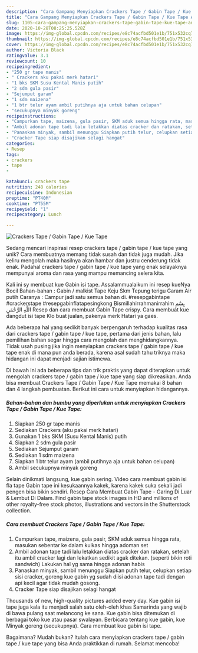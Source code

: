 ```yaml
---
description: "Cara Gampang Menyiapkan Crackers Tape / Gabin Tape / Kue Tape Anti Gagal"
title: "Cara Gampang Menyiapkan Crackers Tape / Gabin Tape / Kue Tape Anti Gagal"
slug: 1105-cara-gampang-menyiapkan-crackers-tape-gabin-tape-kue-tape-anti-gagal
date: 2020-10-28T08:25:25.528Z
image: https://img-global.cpcdn.com/recipes/e8c74acfbd501e1b/751x532cq70/crackers-tape-gabin-tape-kue-tape-foto-resep-utama.jpg
thumbnail: https://img-global.cpcdn.com/recipes/e8c74acfbd501e1b/751x532cq70/crackers-tape-gabin-tape-kue-tape-foto-resep-utama.jpg
cover: https://img-global.cpcdn.com/recipes/e8c74acfbd501e1b/751x532cq70/crackers-tape-gabin-tape-kue-tape-foto-resep-utama.jpg
author: Victoria Black
ratingvalue: 3.1
reviewcount: 10
recipeingredient:
- "250 gr tape manis"
- " Crackers aku pakai merk hatari"
- "1 bks SKM Susu Kental Manis putih"
- "2 sdm gula pasir"
- "Sejumput garam"
- "1 sdm maizena"
- "1 btr telur ayam ambil putihnya aja untuk bahan celupan"
- "secukupnya minyak goreng"
recipeinstructions:
- "Campurkan tape, maizena, gula pasir, SKM aduk semua hingga rata, masukan sebentar ke dalam kulkas hingga adoman set"
- "Ambil adonan tape tadi lalu letakkan diatas cracker dan ratakan, setelah itu ambil cracker lagi dan lekatkan sedikit agak ditekan. (seperti bikin roti sandwich) Lakukan hal yg sama hingga adonan habis"
- "Panaskan minyak, sambil menunggu Siapkan putih telur, celupkan setiap sisi cracker, goreng kue gabin yg sudah diisi adonan tape tadi dengan api kecil agar tidak mudah gosong."
- "Cracker Tape siap disajikan selagi hangat"
categories:
- Resep
tags:
- crackers
- tape
- 

katakunci: crackers tape  
nutrition: 248 calories
recipecuisine: Indonesian
preptime: "PT40M"
cooktime: "PT55M"
recipeyield: "1"
recipecategory: Lunch

---
```



![Crackers Tape / Gabin Tape / Kue Tape](https://img-global.cpcdn.com/recipes/e8c74acfbd501e1b/751x532cq70/crackers-tape-gabin-tape-kue-tape-foto-resep-utama.jpg)

Sedang mencari inspirasi resep crackers tape / gabin tape / kue tape yang unik? Cara membuatnya memang tidak susah dan tidak juga mudah. Jika keliru mengolah maka hasilnya akan hambar dan justru cenderung tidak enak. Padahal crackers tape / gabin tape / kue tape yang enak selayaknya mempunyai aroma dan rasa yang mampu memancing selera kita.

Kali ini sy membuat kue Gabin isi tape. Assalammualaikum ini resep kueNya Bocil Bahan-bahan : Gabin / malkist Tape Keju Skm Tepung terigu Garam Air putih Caranya : Campur jadi satu semua bahan di. #resepgabintape #crackerstape #resepgabinflatapesingkong Bismillahirrahmanirrahim بِسْمِ اللَّهِ الرَّحْمَنِ Resep dan cara membuat Gabin Tape crispy. Cara membuat kue dangdut isi tape Klo buat jualan, pakenya merk Hatari ya gaes.

Ada beberapa hal yang sedikit banyak berpengaruh terhadap kualitas rasa dari crackers tape / gabin tape / kue tape, pertama dari jenis bahan, lalu pemilihan bahan segar hingga cara mengolah dan menghidangkannya. Tidak usah pusing jika ingin menyiapkan crackers tape / gabin tape / kue tape enak di mana pun anda berada, karena asal sudah tahu triknya maka hidangan ini dapat menjadi sajian istimewa.


Di bawah ini ada beberapa tips dan trik praktis yang dapat diterapkan untuk mengolah crackers tape / gabin tape / kue tape yang siap dikreasikan. Anda bisa membuat Crackers Tape / Gabin Tape / Kue Tape memakai 8 bahan dan 4 langkah pembuatan. Berikut ini cara untuk menyiapkan hidangannya.

<!--inarticleads1-->

##### Bahan-bahan dan bumbu yang diperlukan untuk menyiapkan Crackers Tape / Gabin Tape / Kue Tape:

1. Siapkan 250 gr tape manis
1. Sediakan  Crackers (aku pakai merk hatari)
1. Gunakan 1 bks SKM (Susu Kental Manis) putih
1. Siapkan 2 sdm gula pasir
1. Sediakan Sejumput garam
1. Sediakan 1 sdm maizena
1. Siapkan 1 btr telur ayam (ambil putihnya aja untuk bahan celupan)
1. Ambil secukupnya minyak goreng


Selain dinikmati langsung, kue gabin sering. Video cara membuat gabin isi fla tape Gabin tape ini kesukaannya kakek, karena kakek suka sekali jadi pengen bisa bikin sendiri. Resep Cara Membuat Gabin Tape - Garing Di Luar &amp; Lembut Di Dalam. Find gabin tape stock images in HD and millions of other royalty-free stock photos, illustrations and vectors in the Shutterstock collection. 

<!--inarticleads2-->

##### Cara membuat Crackers Tape / Gabin Tape / Kue Tape:

1. Campurkan tape, maizena, gula pasir, SKM aduk semua hingga rata, masukan sebentar ke dalam kulkas hingga adoman set
1. Ambil adonan tape tadi lalu letakkan diatas cracker dan ratakan, setelah itu ambil cracker lagi dan lekatkan sedikit agak ditekan. (seperti bikin roti sandwich) Lakukan hal yg sama hingga adonan habis
1. Panaskan minyak, sambil menunggu Siapkan putih telur, celupkan setiap sisi cracker, goreng kue gabin yg sudah diisi adonan tape tadi dengan api kecil agar tidak mudah gosong.
1. Cracker Tape siap disajikan selagi hangat


Thousands of new, high-quality pictures added every day. Kue gabin isi tape juga kala itu menjadi salah satu oleh-oleh khas Samarinda yang wajib di bawa pulang saat melancong ke sana. Kue gabin bisa ditemukan di berbagai toko kue atau pasar swalayan. Berbicara tentang kue gabin, kue Minyak goreng (secukupnya). Cara membuat kue gabin isi tape. 

Bagaimana? Mudah bukan? Itulah cara menyiapkan crackers tape / gabin tape / kue tape yang bisa Anda praktikkan di rumah. Selamat mencoba!
